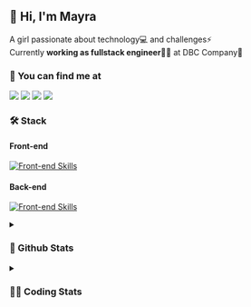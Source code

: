 ## 👋 Hi, I'm Mayra

A girl passionate about technology💻 and challenges⚡  
Currently **working as fullstack engineer**👩‍💻 at DBC Company🚀   

### 💬 You can find me at

<a href="https://mayra.dev" target="_blank" rel="noopener"><img src="https://img.shields.io/badge/-mayra.dev-005FED?style=flat&logo=Google-chrome&logoColor=white"/></a>
<a href="https://linkedin.com/in/mayraamaral" target="_blank" rel="noopener"><img src="https://img.shields.io/badge/-/mayraamaral-0077B5?style=flat&logo=Linkedin&logoColor=white"/></a>
<a href="mailto:mayra@mayra.dev" target="_blank" rel="noopener"><img src="https://img.shields.io/badge/-mayra@mayra.dev-D14836?style=flat&logo=Gmail&logoColor=white"/></a>
<a href="" target="_blank" rel="noopener"><img src="https://img.shields.io/badge/-mayraamaral-7289DA?style=flat&logo=Discord&logoColor=white"/></a>

### 🛠️ Stack
#### Front-end

[![Front-end Skills](https://skillicons.dev/icons?i=react,next,redux,styledcomponents,html,css,sass,js,ts,figma)](https://skillicons.dev)
#### Back-end

[![Front-end Skills](https://skillicons.dev/icons?i=java,spring,postgres,git,linux,bash,nodejs,docker,jenkins)](https://skillicons.dev)


<details>
    <summary><h3>📌 Github Stats</h3></summary>
    <div align="center">
        <table>
      <td><img height="160em" src="https://github-readme-stats.vercel.app/api?username=mayraamaral&show_icons=true&theme=algolia&hide_border=true&hide=stars&count_private=true" alt="Readme stats"></td>
      <td><img height="160em" src="https://github-readme-stats.vercel.app/api/top-langs/?username=mayraamaral&&layout=compact&&theme=algolia&hide_border=true&langs_count=6" alt="Language stats"></td>
       </table>
  </div> 
    

  <p align="center">
    <img src="https://github-readme-streak-stats.herokuapp.com?user=mayraamaral&theme=dark&hide_border=true&date_format=j%20M%5B%20Y%5D&locale=pt-br&background=050F2C&ring=0195DD&fire=23AA7D&currStreakLabel=23AA7D" alt="Streak stats">
  </p> 
</details>

<details>
  <summary><h3>👩‍💻 Coding Stats</h3></summary>
  
  <!--START_SECTION:waka-->
![Code Time](http://img.shields.io/badge/Code%20Time-192%20hrs%2053%20mins-blue)

**🐱 My GitHub Data** 

> 📦 579.0 kB Used in GitHub's Storage 
 > 
> 🏆 5 Contributions in the Year 2024
 > 
> 🚫 Not Opted to Hire
 > 
> 📜 50 Public Repositories 
 > 
> 🔑 26 Private Repositories 
 > 
**I'm an Early 🐤** 

```text
🌞 Morning                315 commits         ███░░░░░░░░░░░░░░░░░░░░░░   12.06 % 
🌆 Daytime                1357 commits        █████████████░░░░░░░░░░░░   51.95 % 
🌃 Evening                803 commits         ████████░░░░░░░░░░░░░░░░░   30.74 % 
🌙 Night                  137 commits         █░░░░░░░░░░░░░░░░░░░░░░░░   05.25 % 
```
📅 **I'm Most Productive on Tuesday** 

```text
Monday                   469 commits         ████░░░░░░░░░░░░░░░░░░░░░   17.96 % 
Tuesday                  495 commits         █████░░░░░░░░░░░░░░░░░░░░   18.95 % 
Wednesday                349 commits         ███░░░░░░░░░░░░░░░░░░░░░░   13.36 % 
Thursday                 455 commits         ████░░░░░░░░░░░░░░░░░░░░░   17.42 % 
Friday                   433 commits         ████░░░░░░░░░░░░░░░░░░░░░   16.58 % 
Saturday                 132 commits         █░░░░░░░░░░░░░░░░░░░░░░░░   05.05 % 
Sunday                   279 commits         ███░░░░░░░░░░░░░░░░░░░░░░   10.68 % 
```


📊 **This Week I Spent My Time On** 

```text
🕑︎ Time Zone: America/Sao_Paulo

💬 Programming Languages: 
Java                     15 hrs 28 mins      ████████████████████████░   97.84 % 
Text                     14 mins             ░░░░░░░░░░░░░░░░░░░░░░░░░   01.49 % 
Other                    5 mins              ░░░░░░░░░░░░░░░░░░░░░░░░░   00.53 % 
JavaScript               0 secs              ░░░░░░░░░░░░░░░░░░░░░░░░░   00.09 % 
GitIgnore file           0 secs              ░░░░░░░░░░░░░░░░░░░░░░░░░   00.05 % 

🔥 Editors: 
IntelliJ                 13 hrs 35 mins      █████████████████████░░░░   85.94 % 
VS Code                  2 hrs 13 mins       ████░░░░░░░░░░░░░░░░░░░░░   14.06 % 

💻 Operating System: 
Linux                    15 hrs 49 mins      █████████████████████████   100.00 % 
```

**I Mostly Code in Java** 

```text
Java                     128 repos           ███████░░░░░░░░░░░░░░░░░░   29.02 % 
JavaScript               100 repos           ██████░░░░░░░░░░░░░░░░░░░   22.68 % 
HTML                     94 repos            █████░░░░░░░░░░░░░░░░░░░░   21.32 % 
PLSQL                    1 repo              ░░░░░░░░░░░░░░░░░░░░░░░░░   00.23 % 
C#                       1 repo              ░░░░░░░░░░░░░░░░░░░░░░░░░   00.23 % 
```




 Last Updated on 06/01/2024 18:45:28 UTC
<!--END_SECTION:waka-->

</details>

